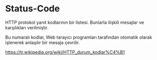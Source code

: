 # Status-Code

HTTP protokol yanıt kodlarının bir listesi. Bunlarla ilişkili mesajlar ve karşılıkları verilmiştir.

Bu numaralı kodlar, Web tarayıcı programları tarafından otomatik olarak işlenerek anlaşılır bir mesaja çevrilir.

https://tr.wikipedia.org/wiki/HTTP_durum_kodlar%C4%B1
